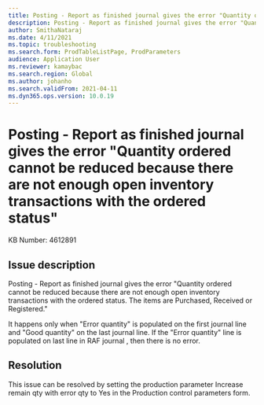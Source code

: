 ```yaml
---
title: Posting - Report as finished journal gives the error "Quantity ordered cannot be reduced because there are not enough open inventory transactions with the ordered status"
description: Posting - Report as finished journal gives the error "Quantity ordered cannot be reduced because there are not enough open inventory transactions with the ordered status"
author: SmithaNataraj
ms.date: 4/11/2021
ms.topic: troubleshooting
ms.search.form: ProdTableListPage, ProdParameters
audience: Application User
ms.reviewer: kamaybac
ms.search.region: Global
ms.author: johanho
ms.search.validFrom: 2021-04-11
ms.dyn365.ops.version: 10.0.19
---
```


# Posting - Report as finished journal gives the error "Quantity ordered cannot be reduced because there are not enough open inventory transactions with the ordered status"

KB Number: 4612891

## Issue description

Posting - Report as finished journal gives the error "Quantity ordered cannot be reduced because there are not enough open inventory transactions with the ordered status. The items are Purchased, Received or Registered."

It happens only when "Error quantity" is populated on the first journal line and "Good quantity" on the last journal line. If the "Error quantity" line is populated on last line in RAF journal , then  there is no error. 

## Resolution

This issue can be resolved by setting the production parameter Increase remain qty with error qty to Yes in the Production control parameters form.
